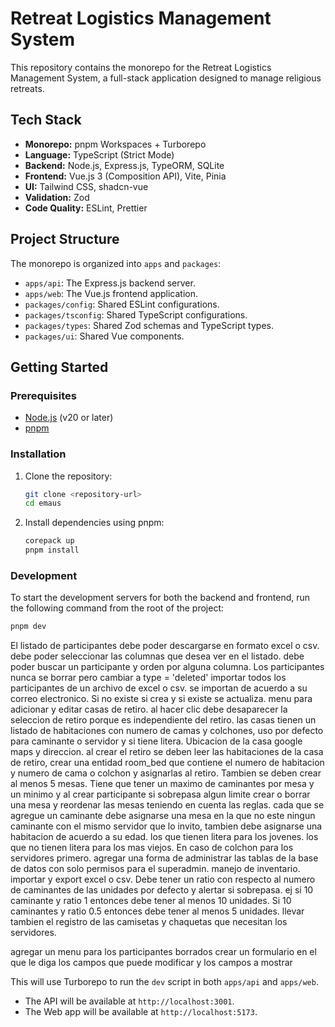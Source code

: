 # Retreat Logistics Management System

This repository contains the monorepo for the Retreat Logistics Management System, a full-stack application designed to manage religious retreats.

## Tech Stack

-   **Monorepo:** pnpm Workspaces + Turborepo
-   **Language:** TypeScript (Strict Mode)
-   **Backend:** Node.js, Express.js, TypeORM, SQLite
-   **Frontend:** Vue.js 3 (Composition API), Vite, Pinia
-   **UI:** Tailwind CSS, shadcn-vue
-   **Validation:** Zod
-   **Code Quality:** ESLint, Prettier

## Project Structure

The monorepo is organized into `apps` and `packages`:

-   `apps/api`: The Express.js backend server.
-   `apps/web`: The Vue.js frontend application.
-   `packages/config`: Shared ESLint configurations.
-   `packages/tsconfig`: Shared TypeScript configurations.
-   `packages/types`: Shared Zod schemas and TypeScript types.
-   `packages/ui`: Shared Vue components.

## Getting Started

### Prerequisites

-   [Node.js](https://nodejs.org/) (v20 or later)
-   [pnpm](https://pnpm.io/)

### Installation

1.  Clone the repository:
    ```bash
    git clone <repository-url>
    cd emaus
    ```

2.  Install dependencies using pnpm:
    ```bash
    corepack up
    pnpm install
    ```

### Development

To start the development servers for both the backend and frontend, run the following command from the root of the project:

```bash
pnpm dev
```

El listado de participantes debe poder descargarse en formato excel o csv.
debe poder seleccionar las columnas que desea ver en el listado.
debe poder buscar un participante y orden por alguna columna.
Los participantes nunca se borrar pero cambiar a type = 'deleted'
importar todos los participantes de un archivo de excel o csv.  se importan de acuerdo a su correo electronico.  Si no existe si crea y si existe se actualiza.
menu para adicionar y editar casas de retiro. al hacer clic debe desaparecer la seleccion de retiro porque es independiente del retiro.  las casas tienen un listado de habitaciones con numero de camas y colchones, uso por defecto para caminante o servidor y si tiene litera. Ubicacion de la casa google maps y direccion.
al crear el retiro se deben leer las habitaciones de la casa de retiro, crear una entidad room_bed que contiene el numero de habitacion y numero de cama o colchon y asignarlas al retiro.  Tambien se deben crear al menos 5 mesas.  Tiene que tener un maximo de caminantes por mesa y un minimo y al crear participante si sobrepasa algun limite crear o borrar una mesa y reordenar las mesas teniendo en cuenta las reglas.
cada que se agregue un caminante debe asignarse una mesa en la que no este ningun caminante con el mismo servidor que lo invito, tambien debe asignarse una habitacion de acuerdo a su edad.  los que tienen litera para los jovenes.  los que no tienen litera para los mas viejos. En caso de colchon para los servidores primero.
agregar una forma de administrar las tablas de la base de datos con solo permisos para el superadmin.
manejo de inventario.  importar y export excel o csv.  Debe tener un ratio con respecto al numero de caminantes de las unidades por defecto y alertar si sobrepasa.  ej si 10 caminante y ratio 1 entonces debe tener al menos 10 unidades. Si 10 caminantes y ratio 0.5 entonces debe tener al menos 5 unidades.
llevar tambien el registro de las camisetas y chaquetas que necesitan los servidores.




agregar un menu para los participantes borrados
crear un formulario en el que le diga los campos que puede modificar y los campos a mostrar


This will use Turborepo to run the `dev` script in both `apps/api` and `apps/web`.

-   The API will be available at `http://localhost:3001`.
-   The Web app will be available at `http://localhost:5173`.